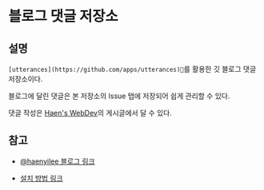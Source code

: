 # 블로그 댓글 저장소 


## 설명
`[utterances](https://github.com/apps/utterances)🔮`를 활용한 깃 블로그 댓글 저장소이다. 

블로그에 달린 댓글은 본 저장소의 Issue 탭에 저장되어 쉽게 관리할 수 있다.

댓글 작성은 [Haen's WebDev](http://haenyilee.github.io/)의 게시글에서 달 수 있다.


## 참고

- [@haenyilee 블로그 링크](http://haenyilee.github.io/)

- [설치 방법 링크](https://baek.dev/post/4/)
